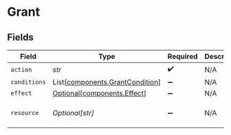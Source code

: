 # Grant


## Fields

| Field                                                                        | Type                                                                         | Required                                                                     | Description                                                                  | Example                                                                      |
| ---------------------------------------------------------------------------- | ---------------------------------------------------------------------------- | ---------------------------------------------------------------------------- | ---------------------------------------------------------------------------- | ---------------------------------------------------------------------------- |
| `action`                                                                     | *str*                                                                        | :heavy_check_mark:                                                           | N/A                                                                          | entity-read                                                                  |
| `conditions`                                                                 | List[[components.GrantCondition](../../models/components/grantcondition.md)] | :heavy_minus_sign:                                                           | N/A                                                                          |                                                                              |
| `effect`                                                                     | [Optional[components.Effect]](../../models/components/effect.md)             | :heavy_minus_sign:                                                           | N/A                                                                          |                                                                              |
| `resource`                                                                   | *Optional[str]*                                                              | :heavy_minus_sign:                                                           | N/A                                                                          | entity:123:contact:f7c22299-ca72-4bca-8538-0a88eeefc947                      |